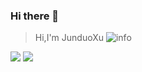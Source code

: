 ### Hi there 👋
<!--
**JNbuck/JNbuck** is a ✨ _special_ ✨ repository because its `README.md` (this file) appears on your GitHub profile.

Here are some ideas to get you started:

- 🔭 I’m currently working on ...
- 🌱 I’m currently learning ...
- 👯 I’m looking to collaborate on ...
- 🤔 I’m looking for help with ...
- 💬 Ask me about ...
- 📫 How to reach me: ...
- 😄 Pronouns: ...
- ⚡ Fun fact: ...
-->
> Hi,I'm JunduoXu
![info](https://github-readme-stats.vercel.app/api?username=JNbuck&show_icons=true&count_private=true&hide=prs&theme=default_repocard)

![](https://visitor-badge.glitch.me/badge?page_id=JNbuck)
![](http://antzuhl.cn:4000/get/@JNbuck)
